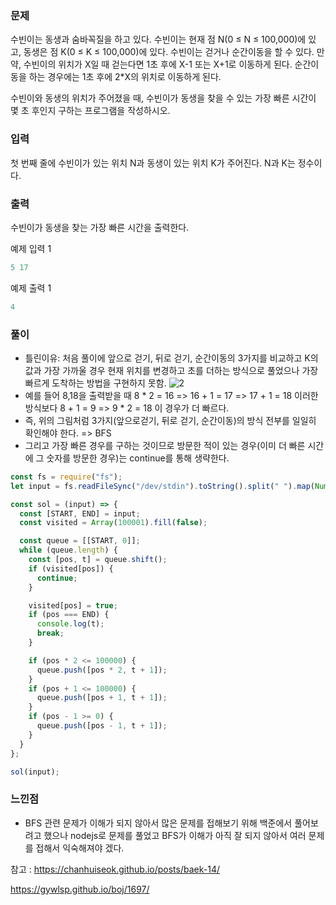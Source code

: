### 문제
수빈이는 동생과 숨바꼭질을 하고 있다. 수빈이는 현재 점 N(0 ≤ N ≤ 100,000)에 있고, 동생은 점 K(0 ≤ K ≤ 100,000)에 있다. 수빈이는 걷거나 순간이동을 할 수 있다. 만약, 수빈이의 위치가 X일 때 걷는다면 1초 후에 X-1 또는 X+1로 이동하게 된다. 순간이동을 하는 경우에는 1초 후에 2*X의 위치로 이동하게 된다.

수빈이와 동생의 위치가 주어졌을 때, 수빈이가 동생을 찾을 수 있는 가장 빠른 시간이 몇 초 후인지 구하는 프로그램을 작성하시오.

### 입력
첫 번째 줄에 수빈이가 있는 위치 N과 동생이 있는 위치 K가 주어진다. N과 K는 정수이다.

### 출력
수빈이가 동생을 찾는 가장 빠른 시간을 출력한다.

예제 입력 1 
```jsx
5 17
```

예제 출력 1 
```jsx
4
```
### 풀이 
- 틀린이유: 처음 풀이에 앞으로 걷기, 뒤로 걷기, 순간이동의 3가지를 비교하고 K의 값과 가장 가까울 경우 현재 위치를 변경하고 초를 더하는 방식으로 풀었으나 가장 빠르게 도착하는 방법을 구현하지 못함.
![2](https://user-images.githubusercontent.com/67263146/134632196-898efef3-0c0b-47af-b676-023f3816a075.png)
- 예를 들어 8,18을 출력받을 때 8 * 2 = 16 => 16 + 1 = 17 => 17 + 1 = 18 이러한 방식보다 8 + 1 = 9 => 9 * 2 = 18 이 경우가 더 빠르다.
- 즉, 위의 그림처럼 3가지(앞으로걷기, 뒤로 걷기, 순간이동)의 방식 전부를 일일히 확인해야 한다. => BFS
- 그리고 가장 빠른 경우를 구하는 것이므로 방문한 적이 있는 경우(이미 더 빠른 시간에 그 숫자를 방문한 경우)는 continue를 통해 생략한다.

```jsx
const fs = require("fs");
let input = fs.readFileSync("/dev/stdin").toString().split(" ").map(Number);

const sol = (input) => {
  const [START, END] = input;
  const visited = Array(100001).fill(false);

  const queue = [[START, 0]];
  while (queue.length) {
    const [pos, t] = queue.shift();
    if (visited[pos]) {
      continue;
    }

    visited[pos] = true;
    if (pos === END) {
      console.log(t);
      break;
    }

    if (pos * 2 <= 100000) {
      queue.push([pos * 2, t + 1]);
    }
    if (pos + 1 <= 100000) {
      queue.push([pos + 1, t + 1]);
    }
    if (pos - 1 >= 0) {
      queue.push([pos - 1, t + 1]);
    }
  }
};

sol(input);
```

### 느낀점
- BFS 관련 문제가 이해가 되지 않아서 많은 문제를 접해보기 위해 백준에서 풀어보려고 했으나 nodejs로 문제를 풀었고 BFS가 이해가 아직 잘 되지 않아서 여러 문제를 접해서 익숙해져야 겠다.

참고 : <a href="https://chanhuiseok.github.io/posts/baek-14/">https://chanhuiseok.github.io/posts/baek-14/</a>

<a href="https://gywlsp.github.io/boj/1697/">https://gywlsp.github.io/boj/1697/</a>
